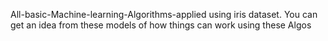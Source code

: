 All-basic-Machine-learning-Algorithms-applied using iris dataset. You can get an idea from these models of how things can work using these Algos
